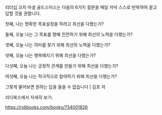리더십 코치 마셜 골드스미스는 다음의 6가지 질문을 매일 저녁 스스로 반복하여 묻고 답할 것을 권합니다.

  첫째, 나는 명확한 목표설정을 하려고 최선을 다했는가?

  둘째, 오늘 나는 그 목표를 향해 진전하기 위해 최선의 노력을 다했는가?

  셋째, 오늘 나는 의미를 찾기 위해 최선의 노력을 다했는가?

  넷째, 오늘 나는 행복해지기 위해 최선을 다했는가?

  다섯째, 오늘 나는 긍정적 관계를 만들기 위해 최선을 다했는가?

  여섯째, 오늘 나는 적극적으로 참여하기 위해 최선을 다했는가?

그렇게 물어보면 원하는 답을 들을 수 없습니다 | 김호 저

리디북스에서 자세히 보기:

https://ridibooks.com/books/734001826